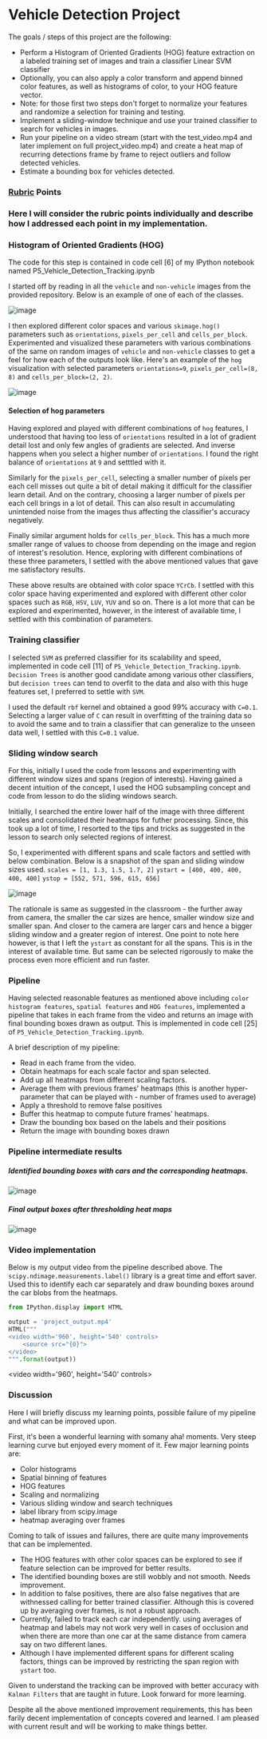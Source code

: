 
# **Vehicle Detection Project**

The goals / steps of this project are the following:

* Perform a Histogram of Oriented Gradients (HOG) feature extraction on a labeled training set of images and train a classifier Linear SVM classifier
* Optionally, you can also apply a color transform and append binned color features, as well as histograms of color, to your HOG feature vector. 
* Note: for those first two steps don't forget to normalize your features and randomize a selection for training and testing.
* Implement a sliding-window technique and use your trained classifier to search for vehicles in images.
* Run your pipeline on a video stream (start with the test_video.mp4 and later implement on full project_video.mp4) and create a heat map of recurring detections frame by frame to reject outliers and follow detected vehicles.
* Estimate a bounding box for vehicles detected.

### [Rubric](https://review.udacity.com/#!/rubrics/513/view) Points
### Here I will consider the rubric points individually and describe how I addressed each point in my implementation.  

### Histogram of Oriented Gradients (HOG)

The code for this step is contained in code cell [6] of my IPython notebook named P5_Vehicle_Detection_Tracking.ipynb

I started off by reading in all the `vehicle` and `non-vehicle` images from the provided repository. Below is an example of one of each of the classes.

![image](output_images/car_not_car.png)

I then explored different color spaces and various `skimage.hog()` parameters such as `orientations`, `pixels_per_cell` and `cells_per_block`. Experimented and visualized these parameters with various combinations of the same on random images of `vehicle` and `non-vehicle` classes to get a feel for how each of the outputs look like. Here's an example of the `hog` visualization with selected parameters `orientations=9`, `pixels_per_cell=(8, 8)` and `cells_per_block=(2, 2)`.

![image](output_images/hog_channels.png)

#### Selection of hog parameters

Having explored and played with different combinations of `hog` features, I understood that having too less of `orientations` resulted in a lot of gradient detail lost and only few angles of gradients are selected. And inverse happens when you select a higher number of `orientations`. I found the right balance of `orientations` at `9` and setttled with it.

Similarly for the `pixels_per_cell`, selecting a smaller number of pixels per each cell misses out quite a bit of detail making it difficult for the classifier learn detail. And on the contrary, choosing a larger number of pixels per each cell brings in a lot of detail. This can also result in accumulating unintended noise from the images thus affecting the classifier's accuracy negatively.

Finally similar argument holds for `cells_per_block`. This has a much more smaller range of values to choose from depending on the image and region of interest's resolution. Hence, exploring with different combinations of these three parameters, I settled with the above mentioned values that gave me satisfactory results.

These above results are obtained with color space `YCrCb`. I settled with this color space having experimented and explored with different other color spaces such as `RGB`, `HSV`, `LUV`, `YUV` and so on. There is a lot more that can be explored and experimented, however, in the interest of available time, I settled with this combination of parameters.

### Training classifier

I selected `SVM` as preferred classifier for its scalability and speed, implemented in code cell [11] of `P5_Vehicle_Detection_Tracking.ipynb`. `Decision Trees` is another good candidate among various other classifiers, but `decision trees` can tend to overfit to the data and also with this huge features set, I preferred to settle with `SVM`.

I used the default `rbf` kernel and obtained a good 99% accuracy with `C=0.1`. Selecting a larger value of `C` can result in overfitting of the training data so to avoid the same and to train a classifier that can generalize to the unseen data well, I settled with this `C=0.1` value.

### Sliding window search

For this, initially I used the code from lessons and experimenting with different window sizes and spans (region of interests). Having gained a decent intuition of the concept, I used the HOG subsampling concept and code from lesson to do the sliding windows search.

Initially, I searched the entire lower half of the image with three different scales and consolidated their heatmaps for futher processing. Since, this took up a lot of time, I resorted to the tips and tricks as suggested in the lesson to search only selected regions of interest.

So, I experimented with different spans and scale factors and settled with below combination. Below is a snapshot of the span and sliding window sizes used.
`scales = [1, 1.3, 1.5, 1.7, 2]`
`ystart = [400, 400, 400, 400, 400]`
`ystop = [552, 571, 596, 615, 656]`

![image]("./CarND-Vehicle-Detection-master/output_images/sliding_windows_scales.png")

The rationale is same as suggested in the classroom - the further away from camera, the smaller the car sizes are hence, smaller window size and smaller span. And closer to the camera are larger cars and hence a bigger sliding window and a greater region of interest. One point to note here however, is that I left the `ystart` as constant for all the spans. This is in the interest of available time. But same can be selected rigorously to make the process even more efficient and run faster.

### Pipeline

Having selected reasonable features as mentioned above including `color histogram features`, `spatial features` and `HOG features`, implemented a pipeline that takes in each frame from the video and returns an image with final bounding boxes drawn as output. This is implemented in code cell [25] of `P5_Vehicle_Detection_Tracking.ipynb`.

A brief description of my pipeline:
 - Read in each frame from the video.
 - Obtain heatmaps for each scale factor and span selected.
 - Add up all heatmaps from different scaling factors.
 - Average them with previous frames' heatmaps (this is another hyper-parameter that can be played with - number of frames used to average)
 - Apply a threshold to remove false positives
 - Buffer this heatmap to compute future frames' heatmaps.
 - Draw the bounding box based on the labels and their positions
 - Return the image with bounding boxes drawn

### Pipeline intermediate results

##### Identified bounding boxes with cars and the corresponding heatmaps.

![image](output_images/bboxes_and_heat.png)


##### Final output boxes after thresholding heat maps
![image](output_images/output_bboxes.png)

### Video implementation

Below is my output video from the pipeline described above. The `scipy.ndimage.measurements.label()` library is a great time and effort saver. Used this to identify each car separately and draw bounding boxes around the car blobs from the heatmaps.


```python
from IPython.display import HTML

output = 'project_output.mp4'
HTML("""
<video width='960', height='540' controls>
    <source src="{0}">
</video>
""".format(output))
```





<video width='960', height='540' controls>
    <source src="project_output.mp4">
</video>




### Discussion



Here I will briefly discuss my learning points, possible failure of my pipeline and what can be improved upon.

First, it's been a wonderful learning with somany aha! moments. Very steep learning curve but enjoyed every moment of it. Few major learning points are:
 - Color histograms
 - Spatial binning of features
 - HOG features
 - Scaling and normalizing
 - Various sliding window and search techniques
 - label library from scipy.image
 - heatmap averaging over frames
 
Coming to talk of issues and failures, there are quite many improvements that can be implemented.
 - The HOG features with other color spaces can be explored to see if feature selection can be improved for better results.
 - The identified bounding boxes are still wobbly and not smooth. Needs improvement.
 - In addition to false positives, there are also false negatives that are withnessed calling for better trained classifier. Although this is covered up by averaging over frames, is not a robust approach.
 - Currently, failed to track each car independently. using averages of heatmap and labels may not work very well in cases of occlusion and when there are more than one car at the same distance from camera say on two different lanes.
 - Although I have implemented different spans for different scaling factors, things can be improved by restricting the span region with `ystart` too.

Given to understand the tracking can be improved with better accuracy with `Kalman Filters` that are taught in future. Look forward for more learning.

Despite all the above mentioned improvement requirements, this has been farily decent implementation of concepts covered and learned. I am pleased with current result and will be working to make things better.


```python

```
